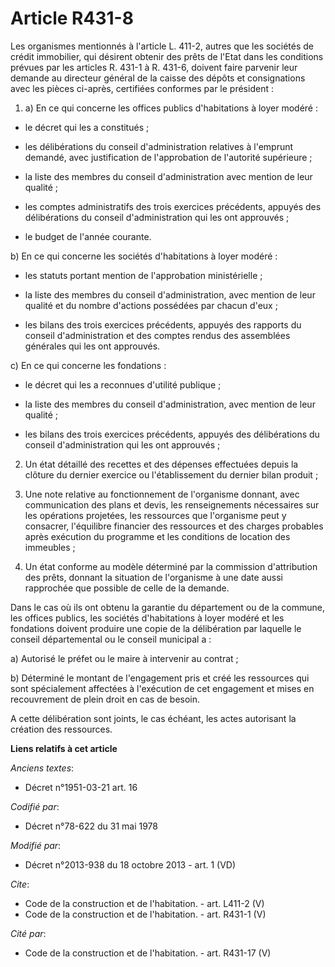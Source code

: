 # Article R431-8

Les organismes mentionnés à l'article L. 411-2, autres que les sociétés de crédit immobilier, qui désirent obtenir des prêts
de l'Etat dans les conditions prévues par les articles R. 431-1 à R. 431-6, doivent faire parvenir leur demande au directeur
général de la caisse des dépôts et consignations avec les pièces ci-après, certifiées conformes par le président : 

1. a) En ce qui concerne les offices publics d'habitations à loyer modéré :

- le décret qui les a constitués ;

- les délibérations du conseil d'administration relatives à l'emprunt demandé, avec justification de l'approbation de
l'autorité supérieure ;

- la liste des membres du conseil d'administration avec mention de leur qualité ;

- les comptes administratifs des trois exercices précédents, appuyés des délibérations du conseil d'administration qui les
ont approuvés ;

- le budget de l'année courante. 

b) En ce qui concerne les sociétés d'habitations à loyer modéré :

- les statuts portant mention de l'approbation ministérielle ;

- la liste des membres du conseil d'administration, avec mention de leur qualité et du nombre d'actions possédées par chacun
d'eux ;

- les bilans des trois exercices précédents, appuyés des rapports du conseil d'administration et des comptes rendus des
assemblées générales qui les ont approuvés. 

c) En ce qui concerne les fondations :

- le décret qui les a reconnues d'utilité publique ;

- la liste des membres du conseil d'administration, avec mention de leur qualité ;

- les bilans des trois exercices précédents, appuyés des délibérations du conseil d'administration qui les ont approuvés ; 

2. Un état détaillé des recettes et des dépenses effectuées depuis la clôture du dernier exercice ou l'établissement du
dernier bilan produit ; 

3. Une note relative au fonctionnement de l'organisme donnant, avec communication des plans et devis, les renseignements
nécessaires sur les opérations projetées, les ressources que l'organisme peut y consacrer, l'équilibre financier des
ressources et des charges probables après exécution du programme et les conditions de location des immeubles ; 

4. Un état conforme au modèle déterminé par la commission d'attribution des prêts, donnant la situation de l'organisme à une
date aussi rapprochée que possible de celle de la demande. 

Dans le cas où ils ont obtenu la garantie du département ou de la commune, les offices publics, les sociétés d'habitations à
loyer modéré et les fondations doivent produire une copie de la délibération par laquelle le conseil départemental ou le
conseil municipal a : 

a) Autorisé le préfet ou le maire à intervenir au contrat ; 

b) Déterminé le montant de l'engagement pris et créé les ressources qui sont spécialement affectées à l'exécution de cet
engagement et mises en recouvrement de plein droit en cas de besoin. 

A cette délibération sont joints, le cas échéant, les actes autorisant la création des ressources.

**Liens relatifs à cet article**

_Anciens textes_:

  - Décret n°1951-03-21 art. 16

_Codifié par_:

  - Décret n°78-622 du 31 mai 1978

_Modifié par_:

  - Décret n°2013-938 du 18 octobre 2013 - art. 1 (VD)

_Cite_:

  - Code de la construction et de l'habitation. - art. L411-2 (V)
  - Code de la construction et de l'habitation. - art. R431-1 (V)

_Cité par_:

  - Code de la construction et de l'habitation. - art. R431-17 (V)
